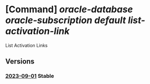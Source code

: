 # [Command] _oracle-database oracle-subscription default list-activation-link_

List Activation Links

## Versions

### [2023-09-01](/Resources/mgmt-plane/L3N1YnNjcmlwdGlvbnMve30vcHJvdmlkZXJzL29yYWNsZS5kYXRhYmFzZS9vcmFjbGVzdWJzY3JpcHRpb25zL2RlZmF1bHQvbGlzdGFjdGl2YXRpb25saW5rcw==/2023-09-01.xml) **Stable**

<!-- mgmt-plane /subscriptions/{}/providers/oracle.database/oraclesubscriptions/default/listactivationlinks 2023-09-01 -->
